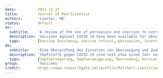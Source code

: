 ```yaml
---
date:          2021-12-27
title:         Journal of PeerScientist
authors:       'Liester, MB'
status:        default
en:
  subtitle:    'A review of the use of persuasion and coercion to overcome COVID-19 vaccine hesitancy'
  description: 'Vaccines against COVID-19 have been available for about one year, but compliance with these vaccines has been less than expected. Vaccine hesitancy and refusal have limited vaccination rates, thus contributing to morbidity and mortality associated with COVID19. This review explores the history of vaccines, beginning with their use in India over 3,500 years ago to prevent smallpox, and continuing through their current use to combat COVID-19. The past efforts of governments to compel individuals to get vaccinated are reviewed as well as the problems that resulted from such actions. Historical and contemporary factors that contribute to vaccine hesitancy are examined. One such factor is concern about the risks of the vaccines. Most adverse effects associated with the COVID-19 vaccines are mild. However, rare but serious adverse effects also occur including anaphylaxis, thrombosis, and myocarditis. Concerns about these potentially life-threatening complications contribute to vaccine hesitancy. The lack of an adequate system for reporting adverse events as well as the absence of an effective compensatory system to assist those who suffer untoward problems resulting from COVID-19 vaccines also contribute to vaccine hesitancy. Still another factor impeding vaccine compliance is lack of trust. This includes lack of trust in the vaccines, the pharmaceutical companies who manufacture the vaccines, the healthcare providers who recommend the vaccines, the governmental agencies who determine policies about the vaccines, and the media who report on the vaccines. The basis for mistrust in each of these areas is examined and includes a lack of transparency, ulterior financial motives, and suppression of alternative viewpoints. The effects of rumors and conspiracy theories on attitudes about vaccines are assessed as well. Finally, tactics utilized to increase vaccination rates are reviewed. These include education, persuasion, incentivization, and coercion. When education and persuasion fail, governments may turn to the use of coercive strategies, such as imposing vaccine mandates and implementing penalties and restrictions on those who fail to comply. The potential adverse consequences of these approaches are reviewed and include an unexpected decrease in vaccination rates, failure to protect individual autonomy, lack of informed consent associated with vaccinations, and polarization between the vaccinated and the unvaccinated leading to ―vaccine tribalism. Evidence demonstrating the efficacy of these approaches for improving vaccination compliance is found to be lacking. Thus, further research is recommended to find improved methods for improving vaccination rates as well as exploring alternative strategies for ending the COVID19 pandemic, such as the concurrent use of effective antiviral treatments.'
  tags:        [Vaccine hesitancy, vaccine refusal, persuasion, incentivization, mandates, coercion, natural immunity]
de:
  subtitle:    'Eine Überprüfung des Einsatzes von Überzeugung und Zwang zur Überwindung der COVID-19-Impfstoff-Zögerlichkeit'
  description: 'Impfstoffe gegen COVID-19 sind seit etwa einem Jahr verfügbar, aber die Akzeptanz dieser Impfstoffe ist geringer als erwartet. Zögern und Verweigerung des Impfstoffs haben die Impfraten eingeschränkt und damit zur Morbidität und Mortalität im Zusammenhang mit COVID-19 beigetragen. In diesem Bericht wird die Geschichte der Impfstoffe untersucht, angefangen mit ihrer Verwendung in Indien vor über 3 500 Jahren zur Pockenprävention bis hin zu ihrer heutigen Verwendung zur Bekämpfung von COVID-19. Die Bemühungen der Regierungen in der Vergangenheit, Menschen zur Impfung zu zwingen, werden ebenso beleuchtet wie die Probleme, die sich aus solchen Maßnahmen ergaben. Es werden historische und aktuelle Faktoren untersucht, die zu einer zögerlichen Haltung gegenüber Impfungen beitragen. Ein solcher Faktor ist die Besorgnis über die Risiken der Impfstoffe. Die meisten unerwünschten Wirkungen, die mit den COVID-19-Impfstoffen in Verbindung gebracht werden, sind leicht. Es gibt jedoch auch seltene, aber schwerwiegende unerwünschte Wirkungen wie Anaphylaxie, Thrombose und Myokarditis. Die Besorgnis über diese potenziell lebensbedrohlichen Komplikationen trägt zur Zurückhaltung bei der Impfung bei. Das Fehlen eines angemessenen Systems zur Meldung unerwünschter Ereignisse sowie das Fehlen eines wirksamen Entschädigungssystems zur Unterstützung derjenigen, die durch COVID-19-Impfstoffe unerwünschte Probleme erleiden, tragen ebenfalls zur Impfzurückhaltung bei. Ein weiterer Faktor, der die Einhaltung der Impfvorschriften behindert, ist mangelndes Vertrauen. Dazu gehört mangelndes Vertrauen in die Impfstoffe, in die Pharmaunternehmen, die die Impfstoffe herstellen, in die Gesundheitsdienstleister, die die Impfstoffe empfehlen, in die Regierungsstellen, die die Impfstoffpolitik bestimmen, und in die Medien, die über die Impfstoffe berichten. Die Grundlage für das Misstrauen in jedem dieser Bereiche wird untersucht und umfasst mangelnde Transparenz, finanzielle Hintergedanken und die Unterdrückung alternativer Standpunkte. Auch die Auswirkungen von Gerüchten und Verschwörungstheorien auf die Einstellung zu Impfstoffen werden untersucht. Abschließend werden die zur Erhöhung der Impfraten eingesetzten Taktiken untersucht. Dazu gehören Aufklärung, Überzeugung, Anreize und Zwang. Wenn Aufklärung und Überzeugungsarbeit versagen, können Regierungen auf Zwangsstrategien zurückgreifen, wie z. B. die Einführung von Impfvorschriften und die Verhängung von Strafen und Beschränkungen für diejenigen, die sich nicht daran halten. Zu den potenziellen negativen Folgen dieser Ansätze gehören ein unerwarteter Rückgang der Impfraten, der fehlende Schutz der individuellen Autonomie, der Mangel an informierter Zustimmung im Zusammenhang mit Impfungen und die Polarisierung zwischen Geimpften und Ungeimpften, die zu einem "Impftribalismus" führt. Belege für die Wirksamkeit dieser Ansätze zur Verbesserung der Impftreue fehlen jedoch. Daher werden weitere Forschungsarbeiten empfohlen, um verbesserte Methoden zur Steigerung der Impfraten zu finden und alternative Strategien zur Beendigung der COVID19-Pandemie zu erforschen, wie etwa die gleichzeitige Anwendung wirksamer antiviraler Behandlungen.' 
  tags:        [Impfverzögerung, Impfverweigerung, Überredung, Anreize, Mandate, Zwang, natürliche Immunität]
group:         'Vaccines'
credit:        https://www.researchgate.net/profile/Mitchell-Liester/publication/357366363_A_review_of_the_use_of_persuasion_and_coercion_to_overcome_COVID-19_vaccine_hesitancy/links/61ca91afd4500608167112ac/A-review-of-the-use-of-persuasion-and-coercion-to-overcome-COVID-19-vaccine-hesitancy.pdf
---
```

